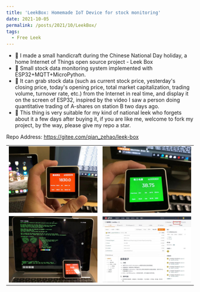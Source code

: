 ```yaml
---
title: 'LeekBox: Homemade IoT Device for stock monitoring'
date: 2021-10-05
permalink: /posts/2021/10/LeekBox/
tags:
  - Free Leek
---
```


* 🌟 I made a small handicraft during the Chinese National Day holiday, a home Internet of Things open source project - Leek Box
* 🥳 Small stock data monitoring system implemented with ESP32+MQTT+MicroPython.
* 🥳 It can grab stock data (such as current stock price, yesterday's closing price, today's opening price, total market capitalization, trading volume, turnover rate, etc.) from the Internet in real time, and display it on the screen of ESP32, inspired by the video I saw a person doing quantitative trading of A-shares on station B two days ago.
* 🥳 This thing is very suitable for my kind of national leek who forgets about it a few days after buying it, if you are like me, welcome to fork my project, by the way, please give my repo a star.

Repo Address: https://gitee.com/qian_zehao/leek-box


|   |   |
| --- | --- |
| ![](/images/blog-20211005-leekbox1.jpg) | ![](/images/blog-20211005-leekbox2.jpg) |
| ![](/images/blog-20211005-leekbox-monitor.jpg) | ![](/images/blog-20211005-leekbox-repo.jpg) |
